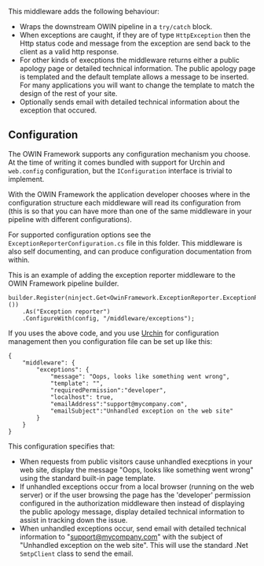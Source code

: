 This middleware adds the following behaviour:

* Wraps the downstream OWIN pipeline in a `try/catch` block.
* When exceptions are caught, if they are of type `HttpException` then the Http status code
  and message from the exception are send back to the client as a valid http response.
* For other kinds of execptions the middleware returns either a public apology page or
  detailed technical information. The public apology page is templated and the default template
  allows a message to be inserted. For many applications you will want to change the template
  to match the design of the rest of your site.
* Optionally sends email with detailed technical information about the exception that occured.

## Configuration

The OWIN Framework supports any configuration mechanism you choose. At the time of writing 
it comes bundled with support for Urchin and `web.config` configuration, but the 
`IConfiguration` interface is trivial to implement.

With the OWIN Framework the application developer chooses where in the configuration structure
each middleware will read its configuration from (this is so that you can have more than one
of the same middleware in your pipeline with different configurations).

For supported configuration options see the `ExceptionReporterConfiguration.cs` file in this folder. This
middleware is also self documenting, and can produce configuration documentation from within.

This is an example of adding the exception reporter middleware to the OWIN Framework pipeline builder.

```
builder.Register(ninject.Get<OwinFramework.ExceptionReporter.ExceptionReporterMiddleware>())
    .As("Exception reporter")
    .ConfigureWith(config, "/middleware/exceptions");
```

If you uses the above code, and you use [Urchin](https://github.com/Bikeman868/Urchin) for 
configuration management then you configuration file can be set up like this:

```
{
    "middleware": {
        "exceptions": {
            "message": "Oops, looks like something went wrong",
            "template": "",
			"requiredPermission":"developer",
			"localhost": true,
			"emailAddress":"support@mycompany.com",
			"emailSubject":"Unhandled exception on the web site"
        }
    }
}

```

This configuration specifies that:

* When requests from public visitors cause unhandled execptions in your web site, display the message
  "Oops, looks like something went wrong" using the standard built-in page template.
* If unhandled exceptions occur from a local browser (running on the web server) or if the user
  browsing the page has the 'developer' permission configured in the authorization middleware then
  instead of displaying the public apology message, display detailed technical information to assist
  in tracking down the issue.
* When unhandled exceptions occur, send email with detailed technical information to "support@mycompany.com"
  with the subject of "Unhandled exception on the web site". This will use the standard .Net `SmtpClient` class
  to send the email.
